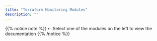 ```yaml
---
title: "Terraform Monitoring Modules"
description: ""
---
```


{{% notice note %}}
⇠ Select one of the modules on the left to view the documentation
{{% /notice %}}
